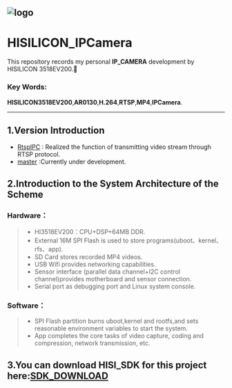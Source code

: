 
![logo](https://github.com/StdCoutZRH/HISILICON_IPCamera/blob/master/pictures/hisilicon.jpg)
---------------------------------------------------

# HISILICON_IPCamera

This repository records my personal **IP_CAMERA** development by HISILICON 3518EV200.🌼

### Key Words:
**HISILICON3518EV200**,**AR0130**,**H.264**,**RTSP**,**MP4**,**IPCamera**.       
 
---------------------------------------------------

## 1.Version Introduction
* [RtspIPC](https://github.com/StdCoutZRH/HISILICON_IPCamera/tree/RtspIPCamera) : Realized the function of transmitting video stream through RTSP protocol.
* [master](https://github.com/StdCoutZRH/HISILICON_IPCamera/tree/master) :Currently under development.

## 2.Introduction to the System Architecture of the Scheme
### Hardware：
> * HI3518EV200：CPU+DSP+64MB DDR.
> * External 16M SPI Flash is used to store programs(uboot、kernel、rfs、app).
> * SD Card stores recorded MP4 videos.
> * USB Wifi provides networking capabilities.
> * Sensor interface (parallel data channel+I2C control channel)provides motherboard and sensor connection.
> * Serial port as debugging port and Linux system console.

### Software：
> * SPI Flash partition burns uboot,kernel and rootfs,and sets reasonable environment variables to start the system.
> * App completes the core tasks of video capture, coding and compression, network transmission, etc.

## 3.You can download HISI_SDK for this project here:[SDK_DOWNLOAD](https://pan.baidu.com/s/1jpmh3GCv9kPewSqKCXY99g)

